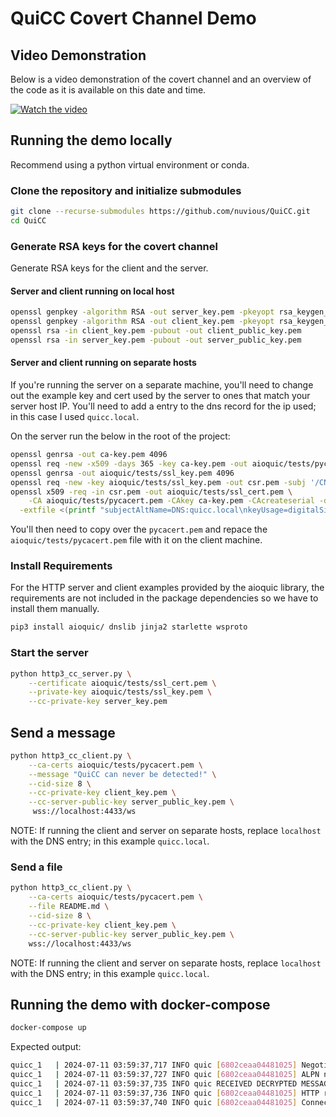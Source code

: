 # QuiCC Covert Channel Demo

## Video Demonstration

Below is a video demonstration of the covert channel and an overview of the code
as it is available on this date and time.

[![Watch the video](https://img.youtube.com/vi/zcUX_P7fthk/default.jpg)](https://youtu.be/nTQUwghvy5Q)

## Running the demo locally

Recommend using a python virtual environment or conda.

### Clone the repository and initialize submodules

```bash
git clone --recurse-submodules https://github.com/nuvious/QuiCC.git
cd QuiCC
```

### Generate RSA keys for the covert channel

Generate RSA keys for the client and the server.

#### Server and client running on local host

```bash
openssl genpkey -algorithm RSA -out server_key.pem -pkeyopt rsa_keygen_bits:4096
openssl genpkey -algorithm RSA -out client_key.pem -pkeyopt rsa_keygen_bits:4096
openssl rsa -in client_key.pem -pubout -out client_public_key.pem
openssl rsa -in server_key.pem -pubout -out server_public_key.pem
```

#### Server and client running on separate hosts

If you're running the server on a separate machine, you'll need to change out
the example key and cert used by the server to ones that match your server
host IP. You'll need to add a entry to the dns record for the ip used; in this
case I used `quicc.local`.

On the server run the below in the root of the project:

```bash
openssl genrsa -out ca-key.pem 4096
openssl req -new -x509 -days 365 -key ca-key.pem -out aioquic/tests/pycacert.pem -subj '/CN=QuiCCA'
openssl genrsa -out aioquic/tests/ssl_key.pem 4096
openssl req -new -key aioquic/tests/ssl_key.pem -out csr.pem -subj '/CN=quicc.local' -nodes
openssl x509 -req -in csr.pem -out aioquic/tests/ssl_cert.pem \
    -CA aioquic/tests/pycacert.pem -CAkey ca-key.pem -CAcreateserial -days 3650 \
  -extfile <(printf "subjectAltName=DNS:quicc.local\nkeyUsage=digitalSignature,keyEncipherment\nextendedKeyUsage=serverAuth,clientAuth\nbasicConstraints=CA:FALSE\nsubjectKeyIdentifier=hash\nauthorityKeyIdentifier=keyid,issuer\nauthorityInfoAccess=caIssuers;URI:http://testca.pythontest.net/testca/pycacert.cer,OCSP;URI:http://testca.pythontest.net/testca/ocsp/\ncrlDistributionPoints=URI:http://testca.pythontest.net/testca/revocation.crl")
```

You'll then need to copy over the `pycacert.pem` and repace the
`aioquic/tests/pycacert.pem` file with it on the client machine.

### Install Requirements

For the HTTP server and client examples provided by the aioquic library, the
requirements are not included in the package dependencies so we have to install
them manually.

```bash
pip3 install aioquic/ dnslib jinja2 starlette wsproto
```

### Start the server

```bash
python http3_cc_server.py \
    --certificate aioquic/tests/ssl_cert.pem \
    --private-key aioquic/tests/ssl_key.pem \
    --cc-private-key server_key.pem
```

## Send a message

```bash
python http3_cc_client.py \
    --ca-certs aioquic/tests/pycacert.pem \
    --message "QuiCC can never be detected!" \
    --cid-size 8 \
    --cc-private-key client_key.pem \
    --cc-server-public-key server_public_key.pem \
     wss://localhost:4433/ws
```

NOTE: If running the client and server on separate hosts, replace `localhost`
with the DNS entry; in this example `quicc.local`.

### Send a file

```bash
python http3_cc_client.py \
    --ca-certs aioquic/tests/pycacert.pem \
    --file README.md \
    --cid-size 8 \
    --cc-private-key client_key.pem \
    --cc-server-public-key server_public_key.pem \
    wss://localhost:4433/ws
```

NOTE: If running the client and server on separate hosts, replace `localhost`
with the DNS entry; in this example `quicc.local`.

## Running the demo with docker-compose

```bash
docker-compose up
```

Expected output:

```bash
quicc_1   | 2024-07-11 03:59:37,717 INFO quic [6802ceaa04481025] Negotiated protocol version 0x00000001 (VERSION_1)
quicc_1   | 2024-07-11 03:59:37,727 INFO quic [6802ceaa04481025] ALPN negotiated protocol h3
quicc_1   | 2024-07-11 03:59:37,735 INFO quic RECEIVED DECRYPTED MESSAGE: b'QuiCC can never be detected!'
quicc_1   | 2024-07-11 03:59:37,736 INFO quic [6802ceaa04481025] HTTP request CONNECT /ws
quicc_1   | 2024-07-11 03:59:37,740 INFO quic [6802ceaa04481025] Connection close received (code 0x100, reason )
```
